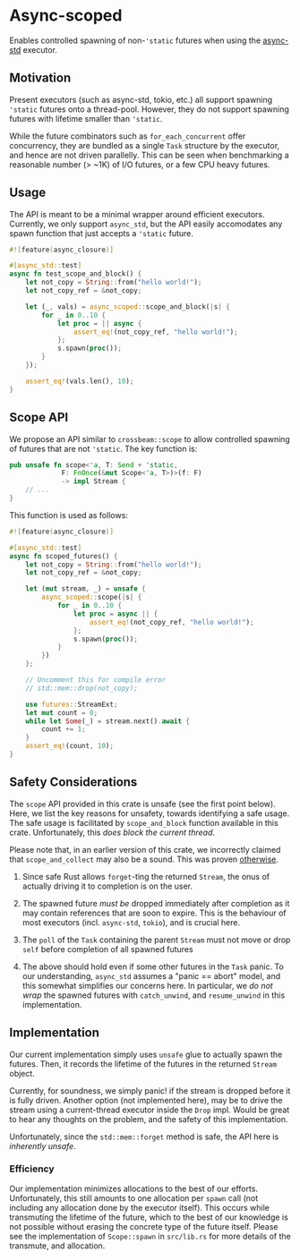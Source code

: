 # Async-scoped

Enables controlled spawning of non-`'static` futures when
using the [async-std](//github.com/async-rs/async-std) executor.

## Motivation

Present executors (such as async-std, tokio, etc.) all
support spawning `'static` futures onto a thread-pool.
However, they do not support spawning futures with lifetime
smaller than `'static`.

While the future combinators such as `for_each_concurrent`
offer concurrency, they are bundled as a single `Task`
structure by the executor, and hence are not driven
parallelly. This can be seen when benchmarking a reasonable
number (> ~1K) of I/O futures, or a few CPU heavy futures.

## Usage

The API is meant to be a minimal wrapper around efficient
executors. Currently, we only support `async_std`, but the
API easily accomodates any spawn function that just accepts
a `'static` future.

``` rust
#![feature(async_closure)]

#[async_std::test]
async fn test_scope_and_block() {
    let not_copy = String::from("hello world!");
    let not_copy_ref = &not_copy;

    let (_, vals) = async_scoped::scope_and_block(|s| {
        for _ in 0..10 {
            let proc = || async {
                assert_eq!(not_copy_ref, "hello world!");
            };
            s.spawn(proc());
        }
    });

    assert_eq!(vals.len(), 10);
}
```

## Scope API

We propose an API similar to `crossbeam::scope` to allow
controlled spawning of futures that are not `'static`. The
key function is:

``` rust
pub unsafe fn scope<'a, T: Send + 'static,
             F: FnOnce(&mut Scope<'a, T>)>(f: F)
             -> impl Stream {
    // ...
}
```

This function is used as follows:

``` rust
#![feature(async_closure)]

#[async_std::test]
async fn scoped_futures() {
    let not_copy = String::from("hello world!");
    let not_copy_ref = &not_copy;

    let (mut stream, _) = unsafe {
        async_scoped::scope(|s| {
            for _ in 0..10 {
                let proc = async || {
                    assert_eq!(not_copy_ref, "hello world!");
                };
                s.spawn(proc());
            }
        })
    };

    // Uncomment this for compile error
    // std::mem::drop(not_copy);

    use futures::StreamExt;
    let mut count = 0;
    while let Some(_) = stream.next().await {
        count += 1;
    }
    assert_eq!(count, 10);
}
```

## Safety Considerations

The `scope` API provided in this crate is unsafe (see the
first point below). Here, we list the key reasons for
unsafety, towards identifying a safe usage. The safe usage
is facilitated by `scope_and_block` function available in
this crate. Unfortunately, this _does block the current
thread_.

Please note that, in an earlier version of this crate, we
incorrectly claimed that `scope_and_collect` may also be a
sound. This was proven
[otherwise](https://www.reddit.com/r/rust/comments/ee3vsu/asyncscoped_spawn_non_static_futures_with_asyncstd/fbpis3c?utm_source=share&utm_medium=web2x).


1. Since safe Rust allows `forget`-ting the returned
   `Stream`, the onus of actually driving it to completion
   is on the user.

2. The spawned future _must be_ dropped immediately after
   completion as it may contain references that are soon to
   expire. This is the behaviour of most executors (incl.
   `async-std`, `tokio`), and is crucial here.

3. The `poll` of the `Task` containing the parent `Stream`
   must not move or drop `self` before completion of all
   spawned futures

4. The above should hold even if some other futures in the
   `Task` panic. To our understanding, `async_std` assumes a
   "panic == abort" model, and this somewhat simplifies our
   concerns here. In particular, we _do not wrap_ the
   spawned futures with `catch_unwind`, and `resume_unwind` in
   this implementation.

## Implementation

Our current implementation simply uses `unsafe` glue to
actually spawn the futures. Then, it records the lifetime of
the futures in the returned `Stream` object.

Currently, for soundness, we simply panic! if the stream is
dropped before it is fully driven. Another option (not
implemented here), may be to drive the stream using a
current-thread executor inside the `Drop` impl. Would be
great to hear any thoughts on the problem, and the safety of
this implementation.

Unfortunately, since the `std::mem::forget` method is safe,
the API here is _inherently unsafe_.

### Efficiency

Our implementation minimizes allocations to the best of our
efforts. Unfortunately, this still amounts to one allocation
per `spawn` call (not including any allocation done by the
executor itself). This occurs while transmuting the lifetime
of the future, which to the best of our knowledge is not
possible without erasing the concrete type of the future
itself. Please see the implementation of `Scope::spawn` in
`src/lib.rs` for more details of the transmute, and
allocation.
